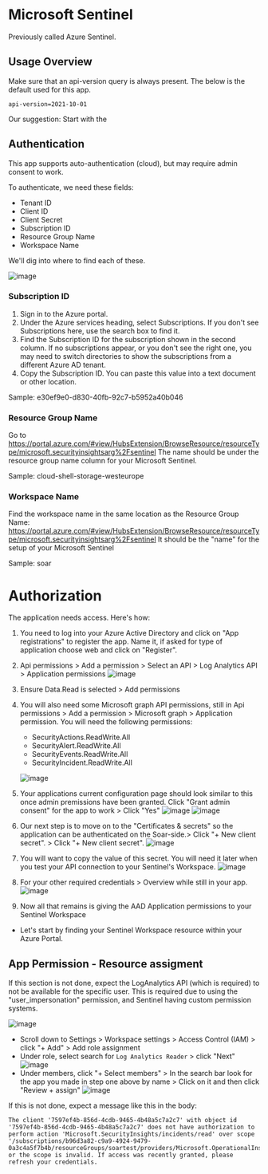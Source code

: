 # Microsoft Sentinel
Previously called Azure Sentinel. 


## Usage Overview 
Make sure that an api-version query is always present. The below is the default used for this app.
```
api-version=2021-10-01
```

Our suggestion: Start with the 

## Authentication
This app supports auto-authentication (cloud), but may require admin consent to work.

To authenticate, we need these fields:
- Tenant ID
- Client ID
- Client Secret
- Subscription ID
- Resource Group Name
- Workspace Name

We'll dig into where to find each of these.

![image](https://user-images.githubusercontent.com/5719530/200817491-a12b8b4d-f1a1-42a1-9f2e-709cb6398aa1.png)


### Subscription ID
1. Sign in to the Azure portal.
2. Under the Azure services heading, select Subscriptions. If you don't see Subscriptions here, use the search box to find it.
3. Find the Subscription ID for the subscription shown in the second column. If no subscriptions appear, or you don't see the right one, you may need to switch directories to show the subscriptions from a different Azure AD tenant.
4. Copy the Subscription ID. You can paste this value into a text document or other location.

Sample: e30ef9e0-d830-40fb-92c7-b5952a40b046

### Resource Group Name
Go to https://portal.azure.com/#view/HubsExtension/BrowseResource/resourceType/microsoft.securityinsightsarg%2Fsentinel
The name should be under the resource group name column for your Microsoft Sentinel.

Sample: cloud-shell-storage-westeurope

### Workspace Name
Find the workspace name in the same location as the Resource Group Name:
https://portal.azure.com/#view/HubsExtension/BrowseResource/resourceType/microsoft.securityinsightsarg%2Fsentinel
It should be the "name" for the setup of your Microsoft Sentinel

Sample: soar


# Authorization
The application needs access. Here's how: 

1. You need to log into your Azure Active Directory and click on "App registrations" to register the app. Name it, if asked for type of application choose web and 
   click on "Register".
2. Api permissions > Add a permission > Select an API > Log Analytics API > Application permissions
  ![image](https://github.com/Shashankgupta200/Soar/openapi-apps/assets/31187099/31460b84-06fd-478a-9602-479e938a99a5)
3. Ensure Data.Read is selected > Add permissions
4. You will also need some Microsoft graph API permissions, still in Api permissions > Add a permission > Microsoft graph > Application permission. You will need the following permissions:
   - SecurityActions.ReadWrite.All
   - SecurityAlert.ReadWrite.All
   - SecurityEvents.ReadWrite.All
   - SecurityIncident.ReadWrite.All
       
   ![image](https://github.com/Shashankgupta200/Soar/openapi-apps/assets/31187099/b66fdbbd-d5d8-4315-971b-467123cfae28)
6. Your applications current configuration page should look similar to this once admin premissions have been granted. Click "Grant admin consent" for the app to work > Click "Yes"
   ![image](https://github.com/Shashankgupta200/Soar/openapi-apps/assets/31187099/88b7fea2-28a2-4645-a7b1-389df5c5280e)
   ![image](https://github.com/user-attachments/assets/facff167-52bc-4df9-9b94-3970b0164dac)
8. Our next step is to move on to the "Certificates & secrets" so the application can be authenticated on the Soar-side.> Click "+ New client secret". > Click 
   "+ New client secret".
   ![image](https://github.com/Shashankgupta200/Soar/openapi-apps/assets/31187099/944cc5ac-dad3-4b0a-b947-0af7e1c63c03)
9. You will want to copy the value of this secret. You will need it later when you test your API connection to your Sentinel's Workspace.
   ![image](https://github.com/Shashankgupta200/Soar/openapi-apps/assets/31187099/069e19d4-7b67-43a6-99b1-7cefbcdf672e)
10. For your other required credentials > Overview while still in your app.
   ![image](https://github.com/Shashankgupta200/Soar/openapi-apps/assets/31187099/0ccff3d0-779f-4d83-b6b7-46d991b34f7f)
11. Now all that remains is giving the AAD Application permissions to your Sentinel Workspace
-  Let's start by finding your Sentinel Workspace resource within your Azure Portal.

## App Permission - Resource assigment
If this section is not done, expect the LogAnalytics API (which is required) to not be available for the specific user. This is required due to using the "user_impersonation" permission, and Sentinel having custom permission systems. 

  ![image](https://github.com/Shashankgupta200/Soar/openapi-apps/assets/31187099/ca489ee4-7685-4ad3-98da-ce01a8c332d6)
- Scroll down to Settings > Workspace settings > Access Control (IAM) > click "+ Add" > Add role assignment
- Under role, select search for ```Log Analytics Reader``` > click "Next"
  ![image](https://github.com/Shashankgupta200/Soar/openapi-apps/assets/31187099/c8584b39-bbfd-4f1f-b5f8-712140ff75b7)
- Under members, click "+ Select members" > In the search bar look for the app you made in step one above by name > Click on it and then click "Review + assign"
  ![image](https://github.com/Shashankgupta200/Soar/openapi-apps/assets/31187099/3051d822-fc05-4f97-94da-916fa310a184)

If this is not done, expect a message like this in the body:
```
The client '7597ef4b-856d-4cdb-9465-4b48a5c7a2c7' with object id '7597ef4b-856d-4cdb-9465-4b48a5c7a2c7' does not have authorization to perform action 'Microsoft.SecurityInsights/incidents/read' over scope '/subscriptions/b96d3a82-c9a9-4924-9479-0a3c4a5f7b4b/resourceGroups/soartest/providers/Microsoft.OperationalInsights/workspaces/soartest/providers/Microsoft.SecurityInsights' or the scope is invalid. If access was recently granted, please refresh your credentials.
```
 

   
   

